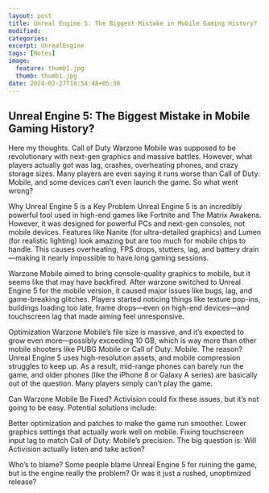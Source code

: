 ```yaml
---
layout: post
title: Unreal Engine 5. The Biggest Mistake in Mobile Gaming History?
modified:
categories: 
excerpt: UnrealEngine
tags: [Notes]
image:
  feature: thumb1.jpg
  thumb: thumb1.jpg
date: 2024-02-27T18:54:48+05:30
---
```


## Unreal Engine 5: The Biggest Mistake in Mobile Gaming History?

Here my thoughts. Call of Duty Warzone Mobile was supposed to be revolutionary with next-gen graphics and massive battles. However, what players actually got was lag, crashes, overheating phones, and crazy storage sizes. Many players are even saying it runs worse than Call of Duty: Mobile, and some devices can’t even launch the game. So what went wrong?

Why Unreal Engine 5 is a Key Problem Unreal Engine 5 is an incredibly powerful tool used in high-end games like Fortnite and The Matrix Awakens. However, it was designed for powerful PCs and next-gen consoles, not mobile devices. Features like Nanite (for ultra-detailed graphics) and Lumen (for realistic lighting) look amazing but are too much for mobile chips to handle. This causes overheating, FPS drops, stutters, lag, and battery drain—making it nearly impossible to have long gaming sessions.

Warzone Mobile aimed to bring console-quality graphics to mobile, but it seems like that may have backfired. After warzone switched to Unreal Engine 5 for the mobile version, it caused major issues like bugs, lag, and game-breaking glitches. Players started noticing things like texture pop-ins, buildings loading too late, frame drops—even on high-end devices—and touchscreen lag that made aiming feel unresponsive.

Optimization Warzone Mobile’s file size is massive, and it’s expected to grow even more—possibly exceeding 10 GB, which is way more than other mobile shooters like PUBG Mobile or Call of Duty: Mobile. The reason? Unreal Engine 5 uses high-resolution assets, and mobile compression struggles to keep up. As a result, mid-range phones can barely run the game, and older phones (like the iPhone 8 or Galaxy A series) are basically out of the question. Many players simply can’t play the game.

Can Warzone Mobile Be Fixed? Activision could fix these issues, but it’s not going to be easy. Potential solutions include:

Better optimization and patches to make the game run smoother.
Lower graphics settings that actually work well on mobile.
Fixing touchscreen input lag to match Call of Duty: Mobile’s precision.
The big question is: Will Activision actually listen and take action?

Who’s to blame? Some people blame Unreal Engine 5 for ruining the game, but is the engine really the problem? Or was it just a rushed, unoptimized release?

